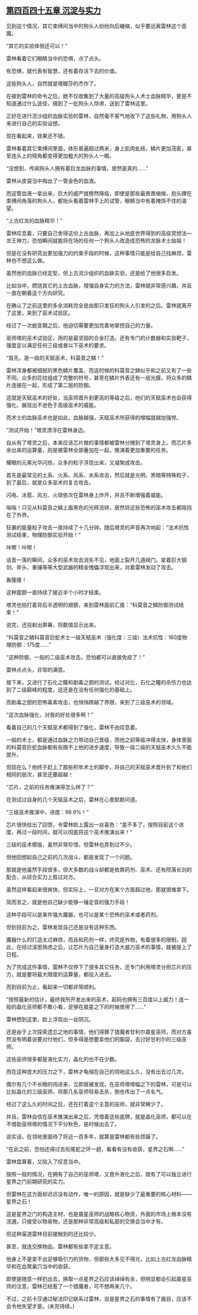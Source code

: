 ## [第四百四十五章 沉淀与实力](https://www.xxbiquge.com/11_11222/8920916.html)


  见到这个情况，其它束缚间当中的狗头人纷纷向后蜷缩，似乎要远离雷林这个恶魔。

  “其它的实验体倒还可以！”

  雷林看着它们眼睛当中的恐惧，点了点头。

  有恐惧，就代表有智慧，还有着存活下去的价值。

  这些狗头人，自然就是塔娜莎的杰作了。

  在接到雷林的命令之后，她不仅收集到了大量的高级狗头人术士血脉精华，更是不知道通过什么途径，搞到了一批狗头人俘虏，送到了雷林这里。

  正好在进行流沙组织血脉实验的雷林，自然毫不客气地收下了这些礼物，用狗头人来进行自己的实验设想。

  现在看起来，效果还不错。

  雷林看着其它束缚间里面，体形普遍超过两米，身上肌肉虬结，鳞片更加茂密，甚至连头上的犄角都变得更加粗大的狗头人一眼。

  “没想到，传闻狗头人拥有着巨龙血脉的事情，居然是真的……”

  雷林从皮袋当中掏出了一管金色的血液。

  而这管血液一拿出来，巨大的威严就穆然降临，即使是那些最畏畏缩缩，抱头蹲在束缚间角落的狗头人，都抬头看着雷林手上的试管，眼睛当中有着掩饰不住的渴望。

  “上古红龙的血脉精华！”

  雷林叹息着，只要自己舍得这份上古血脉，再加上从地底世界得到的高级冥想法—龙王神力，恐怕瞬间就能将在场的任何一个狗头人改造成恐怖的龙脉术士始祖！

  但是在没有研究出更加强力的约束手段的时候，这种事情只能是给自己找麻烦，雷林也不想这么做。

  虽然他的血脉已经定型，但上古流沙组织的血脉实验，还是给了他很多启发。

  比如当中，燃烧其它的上古血脉，增强自身实力的方法，雷林就非常感兴趣，并且一直在朝着这个方向研究。

  在确认了之前这里的多余消耗完全是由那只发狂的狗头人引发的之后。雷林就离开了这里，来到了巫术试验区。

  经过了一次蜕变期之后，他迫切需要更加完善地掌控自己的力量。

  巫师塔的巫术试验区，用的是最坚固的合金打造。还有专门的计数器和实验靶子，强度足以满足任何三级或者以下巫术的要求。

  “首先，是一级的天赋巫术，科莫音之鳞！”

  雷林浑身都被细腻的黑色鳞片覆盖，而这时候的科莫音之鳞似乎和之前又有了一些不同。众多的花纹组成了完整的符号，甚至在鳞片外表还有一层光膜，将众多的鳞片连接在一起，形成了第二层的防御。

  这就是天赋巫术的好处，当巫师晋升到更高的等级之后，他们的天赋巫术也会获得强化，展现出不逊色于高级巫术的威能。

  而术士的血脉巫术也是如此，血脉越强，天赋巫术所获得的增幅就越加强悍。

  “测试开始！”塔灵漂浮在雷林身边。

  自从有了塔灵之后，本来应该芯片做的事情都被雷林分摊到了塔灵身上。而芯片多余出来的运算量，则是被雷林全部叠加在一起，推演着更加重要的任务。

  耀眼的元素光华闪烁，众多的粒子浮现出来，又凝聚成攻击。

  首先是最常见的土系、火系、风系、水系攻击，然后就是光明、黑暗等特殊粒子，到了最后，就是众多巫术的复合攻击。

  闪电、冰雹、风刃、火球依次在雷林身上炸开，并且不断增强着威能。

  嗡嗡！只见从科莫音之鳞上面黑色的光辉流转，居然将这些恐怖的巫术攻击都阻挡在了外界。

  狂暴的能量粒子攻击一直持续了十几分钟。随后塔灵的声音再次响起：“法术抗性测试结束，物理防御实验开始！”

  咔嚓！咔嚓！

  话音一落的瞬间，众多的巫术攻击消失不见，地面上裂开几道阀门。拿着巨大钢剑、斧头、重锤等等大型武器的精金傀儡浮现出来，对着雷林发动了攻击。

  轰隆隆！

  这种震颤一直持续了接近半个小时才结束。

  塔灵也拍打着背后半透明的翅膀，来到雷林面前汇报：“科莫音之鳞防御测试结束！”

  说完，还投射出屏幕，将数值显示出来。

  “科莫音之鳞科莫音巨蛇术士一级天赋巫术（强化度：三级）法术抗性：160度物理防御：175度……”

  “这种防御，一般的二级巫术攻击。恐怕都可以直接免疫了！”

  雷林点点头，非常的满意。

  接下来，又进行了石化之瞳和剧毒之胆的测试，经过对比，石化之瞳的杀伤力也达到了二级巅峰的程度，这还是在没有任何强化的基础上。

  而剧毒之胆的恐怖毒素攻击，也悄悄跨越了界限，来到了三级巫术的领域。

  “这次血脉强化，对我的好处很多啊！”

  看着自己的几个天赋巫术都得到了强化，雷林不由叹息着。

  一般的术士，都是通过血脉之力带动自己晋级，而他之前等级冲得太快，身体里面的科莫音巨蛇血脉都有些跟不上他的进步速度，导致一级二级的天赋巫术久久不能提升。

  但现在么？他终于赶上了那些积年术士的脚步，将自己的天赋巫术晋升到了和他们相同的层次，甚至还要超越！

  “芯片，之前的任务推演得怎么样了？”

  在测试过自身的几个天赋巫术之后，雷林在心里默默问道。

  “三级巫术推演中，进度：98.9%！”

  芯片很快给出了回馈，令雷林脸上露出一丝喜色：“差不多了，按照目前这个进度，再过一段时间，就可以彻底将这个巫术推演出来！”

  三级的巫术模版，虽然非常珍惜，但雷林也弄到过不少。

  但他回想起自己之前的几次战斗，都是发现了一个问题。

  那就是他虽然手段很多，但大多数的战斗却都是依靠药剂、巫术、还有陨落长剑的配合，从综合实力上胜过对方。

  虽然这样看起来很爽快，但实际上，一旦对方在某个方面超过他，那就很难拿下。

  简而言之，就是他自己缺少能够一锤定音的强力手段！

  这种手段可以是某件强大魔器，也可以是某个恐怖的巫术或者药剂。

  但到目前为之，雷林发现自己还是没有这种东西。

  魔器什么的打造太过麻烦，而且和药剂一样，终究是外物，有着很多的限制，因此，在经过深思熟虑之后，让芯片为自己量身打造大威力巫术的事情，就被提上了日程。

  为了完成这件事情，雷林不仅停下了很多其它任务，还专门利用塔灵分担芯片的压力，就是要将最大限度的运算量，都投入进去。

  而到目前为止，看起来一切都非常顺利。

  “按照最新的估计，最终我所开发出来的巫术，起码也拥有三百度以上威力！连一般的晶化巫师都不敢小看，足够在晨星之下的时候使用了……”

  雷林想到这里，脸上浮现出一丝阴沉。

  还是由于上次探索遗忘之地的事情，他们得罪了猎魔者甘利尔晨星巫师，而对方虽然没有明着说要对付他们，但多得是想要拿他们的脑袋，去讨好甘利尔的三级巫师。

  这些巫师很多都是液化实力，晶化的也不在少数。

  而在这种庞大的压力之下，雷林才龟缩在自己的领地这么久，没有出去过几次。

  偶尔有几个不长眼的闯进来，立即就被发现，在巫师塔增幅之下的雷林，可是可以比拟晶化的三级巫师，将那几名巫师轻易击杀，倒也传出了一点名气。

  经过了这么久的时间之后，还在打着这个主意的巫师，就非常稀少了。

  并且，雷林自信在巫术推演出来之后，凭借着这些底牌，就是晶化巫师，都可以在不借助巫师塔的情况下平分秋色，是时候出去了。

  说实话，在领地里面待了将近一百多年，就算是雷林都有些烦躁了。

  “在此之前，恐怕还得过去衔尾蛇之环一趟，看看有没有收获，星界之石啊……”

  雷林盘算着，又陷入了叹息当中。

  按照一般的情况，在拥有了自己的巫师塔，又晋升液化之后，就有了可以独立进行星界之门前期研究的实力。

  但雷林在这方面却迟迟没有动作，唯一的原因，就是缺少了最重要的核心材料——星界之石！

  这是星界之门的构造主材，也是晨星巫师的战略核心物资，外面的市场上根本没有流通，只接受以物易物，还是那种非常高级和私密的交换会当中才有。

  但这种渠道雷林目前接触到的还比较少。

  甚至，就连交换物品，雷林都有些拿不定主意。

  他身上不是拿不出足够吸引力的货物，但那些大多见不得光，比如上古红龙血脉精华和在血鹫巢穴当中的收获。

  即使是随意一样扔出去，换取一点星界之石应该绰绰有余，但明显都会引起晨星巫师的注意，雷林已经惹了一个猎魔者，可不想再来几个。

  不过，之前卡莎通过秘法印记联系过雷林，说是星界之石的事情有了眉目，应该不会令他失望才是。(未完待续。)

